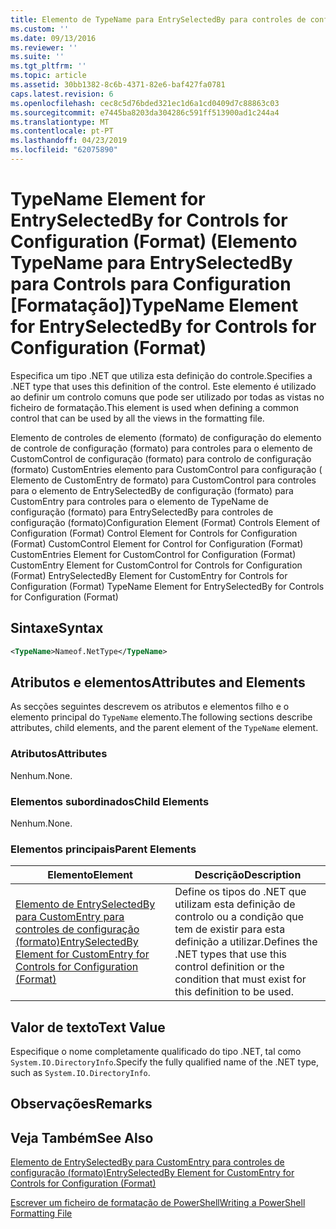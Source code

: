 ```yaml
---
title: Elemento de TypeName para EntrySelectedBy para controles de configuração (formato) | Documentos da Microsoft
ms.custom: ''
ms.date: 09/13/2016
ms.reviewer: ''
ms.suite: ''
ms.tgt_pltfrm: ''
ms.topic: article
ms.assetid: 30bb1382-8c6b-4371-82e6-baf427fa0781
caps.latest.revision: 6
ms.openlocfilehash: cec8c5d76bded321ec1d6a1cd0409d7c88863c03
ms.sourcegitcommit: e7445ba8203da304286c591ff513900ad1c244a4
ms.translationtype: MT
ms.contentlocale: pt-PT
ms.lasthandoff: 04/23/2019
ms.locfileid: "62075890"
---
```

# <a name="typename-element-for-entryselectedby-for-controls-for-configuration-format"></a><span data-ttu-id="34aa9-102">TypeName Element for EntrySelectedBy for Controls for Configuration (Format) (Elemento TypeName para EntrySelectedBy para Controls para Configuration [Formatação])</span><span class="sxs-lookup"><span data-stu-id="34aa9-102">TypeName Element for EntrySelectedBy for Controls for Configuration (Format)</span></span>

<span data-ttu-id="34aa9-103">Especifica um tipo .NET que utiliza esta definição do controle.</span><span class="sxs-lookup"><span data-stu-id="34aa9-103">Specifies a .NET type that uses this definition of the control.</span></span> <span data-ttu-id="34aa9-104">Este elemento é utilizado ao definir um controlo comuns que pode ser utilizado por todas as vistas no ficheiro de formatação.</span><span class="sxs-lookup"><span data-stu-id="34aa9-104">This element is used when defining a common control that can be used by all the views in the formatting file.</span></span>

<span data-ttu-id="34aa9-105">Elemento de controles de elemento (formato) de configuração do elemento de controle de configuração (formato) para controles para o elemento de CustomControl de configuração (formato) para controlo de configuração (formato) CustomEntries elemento para CustomControl para configuração ( Elemento de CustomEntry de formato) para CustomControl para controles para o elemento de EntrySelectedBy de configuração (formato) para CustomEntry para controles para o elemento de TypeName de configuração (formato) para EntrySelectedBy para controles de configuração (formato)</span><span class="sxs-lookup"><span data-stu-id="34aa9-105">Configuration Element (Format) Controls Element of Configuration (Format) Control Element for Controls for Configuration (Format) CustomControl Element for Control for Configuration (Format) CustomEntries Element for CustomControl for Configuration (Format) CustomEntry Element for CustomControl for Controls for Configuration (Format) EntrySelectedBy Element for CustomEntry for Controls for Configuration (Format) TypeName Element for EntrySelectedBy for Controls for Configuration (Format)</span></span>

## <a name="syntax"></a><span data-ttu-id="34aa9-106">Sintaxe</span><span class="sxs-lookup"><span data-stu-id="34aa9-106">Syntax</span></span>

```xml
<TypeName>Nameof.NetType</TypeName>

```

## <a name="attributes-and-elements"></a><span data-ttu-id="34aa9-107">Atributos e elementos</span><span class="sxs-lookup"><span data-stu-id="34aa9-107">Attributes and Elements</span></span>

<span data-ttu-id="34aa9-108">As secções seguintes descrevem os atributos e elementos filho e o elemento principal do `TypeName` elemento.</span><span class="sxs-lookup"><span data-stu-id="34aa9-108">The following sections describe attributes, child elements, and the parent element of the `TypeName` element.</span></span>

### <a name="attributes"></a><span data-ttu-id="34aa9-109">Atributos</span><span class="sxs-lookup"><span data-stu-id="34aa9-109">Attributes</span></span>

<span data-ttu-id="34aa9-110">Nenhum.</span><span class="sxs-lookup"><span data-stu-id="34aa9-110">None.</span></span>

### <a name="child-elements"></a><span data-ttu-id="34aa9-111">Elementos subordinados</span><span class="sxs-lookup"><span data-stu-id="34aa9-111">Child Elements</span></span>

<span data-ttu-id="34aa9-112">Nenhum.</span><span class="sxs-lookup"><span data-stu-id="34aa9-112">None.</span></span>

### <a name="parent-elements"></a><span data-ttu-id="34aa9-113">Elementos principais</span><span class="sxs-lookup"><span data-stu-id="34aa9-113">Parent Elements</span></span>

|<span data-ttu-id="34aa9-114">Elemento</span><span class="sxs-lookup"><span data-stu-id="34aa9-114">Element</span></span>|<span data-ttu-id="34aa9-115">Descrição</span><span class="sxs-lookup"><span data-stu-id="34aa9-115">Description</span></span>|
|-------------|-----------------|
|[<span data-ttu-id="34aa9-116">Elemento de EntrySelectedBy para CustomEntry para controles de configuração (formato)</span><span class="sxs-lookup"><span data-stu-id="34aa9-116">EntrySelectedBy Element for CustomEntry for Controls for Configuration (Format)</span></span>](./entryselectedby-element-for-customentry-for-controls-for-configuration-format.md)|<span data-ttu-id="34aa9-117">Define os tipos do .NET que utilizam esta definição de controlo ou a condição que tem de existir para esta definição a utilizar.</span><span class="sxs-lookup"><span data-stu-id="34aa9-117">Defines the .NET types that use this control definition or the condition that must exist for this definition to be used.</span></span>|

## <a name="text-value"></a><span data-ttu-id="34aa9-118">Valor de texto</span><span class="sxs-lookup"><span data-stu-id="34aa9-118">Text Value</span></span>

<span data-ttu-id="34aa9-119">Especifique o nome completamente qualificado do tipo .NET, tal como `System.IO.DirectoryInfo`.</span><span class="sxs-lookup"><span data-stu-id="34aa9-119">Specify the fully qualified name of the .NET type, such as `System.IO.DirectoryInfo`.</span></span>

## <a name="remarks"></a><span data-ttu-id="34aa9-120">Observações</span><span class="sxs-lookup"><span data-stu-id="34aa9-120">Remarks</span></span>

## <a name="see-also"></a><span data-ttu-id="34aa9-121">Veja Também</span><span class="sxs-lookup"><span data-stu-id="34aa9-121">See Also</span></span>

[<span data-ttu-id="34aa9-122">Elemento de EntrySelectedBy para CustomEntry para controles de configuração (formato)</span><span class="sxs-lookup"><span data-stu-id="34aa9-122">EntrySelectedBy Element for CustomEntry for Controls for Configuration (Format)</span></span>](./entryselectedby-element-for-customentry-for-controls-for-configuration-format.md)

[<span data-ttu-id="34aa9-123">Escrever um ficheiro de formatação de PowerShell</span><span class="sxs-lookup"><span data-stu-id="34aa9-123">Writing a PowerShell Formatting File</span></span>](./writing-a-powershell-formatting-file.md)
